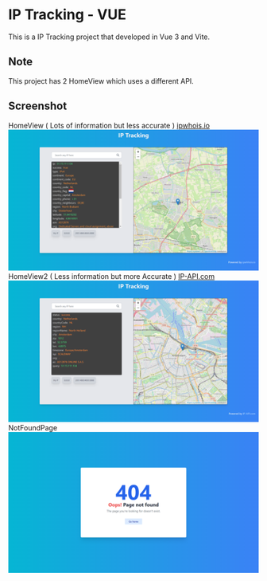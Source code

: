 # IP Tracking - VUE
This is a IP Tracking project that developed in Vue 3 and Vite.

## Note
This project has 2 HomeView which uses a different API.

## Screenshot
HomeView ( Lots of information but less accurate ) [ipwhois.io](https://ipwhois.io/)
![HomeView Screenshot](https://github.com/BagoesPantera/ip-tracking-vue/blob/main/Screenshot/HomeView.png?raw=true)
HomeView2 ( Less information but more Accurate ) [IP-API.com](https://ip-api.com/)
![Homeview2 screenshot](https://github.com/BagoesPantera/ip-tracking-vue/blob/main/Screenshot/HomeView2.png?raw=true)
NotFoundPage
![Not found page screenshot](https://github.com/BagoesPantera/ip-tracking-vue/blob/main/Screenshot/NotFoundPage.png?raw=true)
